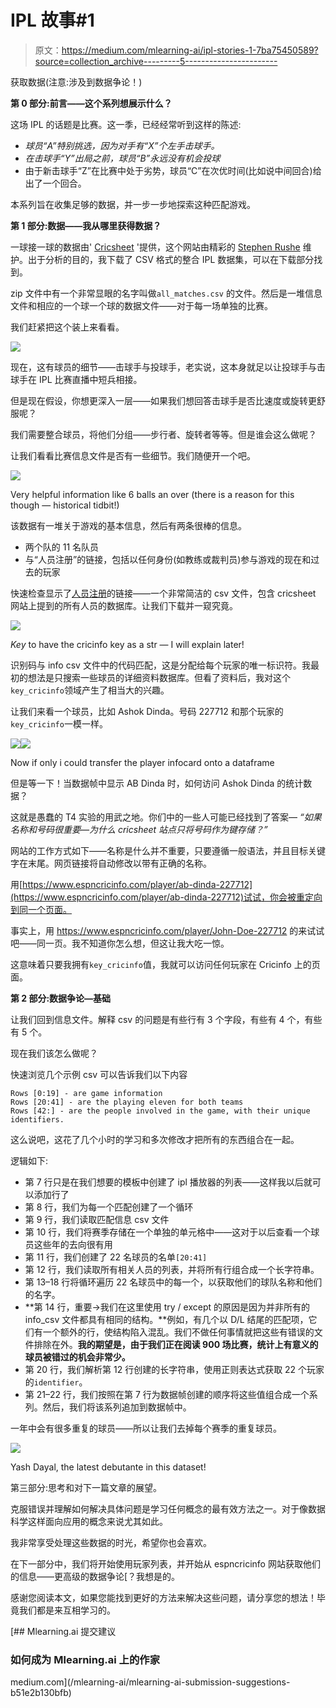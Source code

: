 # IPL 故事#1

> 原文：<https://medium.com/mlearning-ai/ipl-stories-1-7ba75450589?source=collection_archive---------5----------------------->

获取数据(注意:涉及到数据争论！)

**第 0 部分:前言——这个系列想展示什么？**

这场 IPL 的话题是比赛。这一季，已经经常听到这样的陈述:

*   *球员“A”特别挑选，因为对手有“X”个左手击球手。*
*   *在击球手“Y”出局之前，球员“B”永远没有机会投球*
*   由于新击球手“Z”在比赛中处于劣势，球员“C”在次优时间(比如说中间回合)给出了一个回合。

本系列旨在收集足够的数据，并一步一步地探索这种匹配游戏。

**第 1 部分:数据——我从哪里获得数据？**

一球接一球的数据由' [Cricsheet](https://cricsheet.org/) '提供，这个网站由精彩的 [Stephen Rushe](https://twitter.com/srushe) 维护。出于分析的目的，我下载了 CSV 格式的整合 IPL 数据集，可以在下载部分找到。

zip 文件中有一个非常显眼的名字叫做`all_matches.csv` 的文件。然后是一堆信息文件和相应的一个球一个球的数据文件——对于每一场单独的比赛。

我们赶紧把这个装上来看看。

![](img/4d81cba4443726b40b35bc9479ada453.png)

现在，这有球员的细节——击球手与投球手，老实说，这本身就足以让投球手与击球手在 IPL 比赛直播中短兵相接。

但是现在假设，你想更深入一层——如果我们想回答击球手是否比速度或旋转更舒服呢？

我们需要整合球员，将他们分组——步行者、旋转者等等。但是谁会这么做呢？

让我们看看比赛信息文件是否有一些细节。我们随便开一个吧。

![](img/32cff35e9e3c94fb77b4a465104f5ed4.png)

Very helpful information like 6 balls an over (there is a reason for this though — historical tidbit!)

该数据有一堆关于游戏的基本信息，然后有两条很棒的信息。

*   两个队的 11 名队员
*   与“人员注册”的链接，包括以任何身份(如教练或裁判员)参与游戏的现在和过去的玩家

快速检查显示了[人员注册](https://cricsheet.org/register/)的链接——一个非常简洁的 csv 文件，包含 cricsheet 网站上提到的所有人员的数据库。让我们下载并一窥究竟。

![](img/0984fd1fb1d4c083a9722e612dafb1f8.png)

*Key* to have the cricinfo key as a str — I will explain later!

识别码与 info csv 文件中的代码匹配，这是分配给每个玩家的唯一标识符。我最初的想法是只搜索一些球员的详细资料数据库。但看了资料后，我对这个`key_cricinfo`领域产生了相当大的兴趣。

让我们来看一个球员，比如 Ashok Dinda。号码 227712 和那个玩家的`key_cricinfo`一模一样。

![](img/f58e44283dbb60346ae0b4a6ce452ea5.png)![](img/274c46a4b9c2d376df13570d690aa34c.png)

Now if only i could transfer the player infocard onto a dataframe

但是等一下！当数据帧中显示 AB Dinda 时，如何访问 Ashok Dinda 的统计数据？

这就是愚蠢的 T4 实验的用武之地。你们中的一些人可能已经找到了答案— *“如果名称和号码很重要—为什么 cricsheet 站点只将号码作为键存储？”*

网站的工作方式如下——名称是什么并不重要，只要遵循一般语法，并且目标关键字在末尾。网页链接将自动修改以带有正确的名称。

用[https://www.espncricinfo.com/player/ab-dinda-227712](https://www.espncricinfo.com/player/ab-dinda-227712)试试，你会被重定向到同一个页面。

事实上，用 https://www.espncricinfo.com/player/John-Doe-227712 的来试试吧——同一页。我不知道你怎么想，但这让我大吃一惊。

这意味着只要我拥有`key_cricinfo`值，我就可以访问任何玩家在 Cricinfo 上的页面。

**第 2 部分:数据争论—基础**

让我们回到信息文件。解释 csv 的问题是有些行有 3 个字段，有些有 4 个，有些有 5 个。

现在我们该怎么做呢？

快速浏览几个示例 csv 可以告诉我们以下内容

```
Rows [0:19] - are game information
Rows [20:41] - are the playing eleven for both teams
Rows [42:] - are the people involved in the game, with their unique identifiers.
```

这么说吧，这花了几个小时的学习和多次修改才把所有的东西组合在一起。

逻辑如下:

*   第 7 行只是在我们想要的模板中创建了 ipl 播放器的列表——这样我以后就可以添加行了
*   第 8 行，我们为每一个匹配创建了一个循环
*   第 9 行，我们读取匹配信息 csv 文件
*   第 10 行，我们将赛季存储在一个单独的单元格中——这对于以后查看一个球员这些年的去向很有用
*   第 11 行，我们创建了 22 名球员的名单`[20:41]`
*   第 12 行，我们读取所有相关人员的列表，并将所有行组合成一个长字符串。
*   第 13–18 行将循环遍历 22 名球员中的每一个，以获取他们的球队名称和他们的名字。
*   **第 14 行，重要→我们在这里使用 try / except 的原因是因为并非所有的 info_csv 文件都具有相同的结构。**例如，有几个以 D/L 结尾的匹配项，它们有一个额外的行，使结构陷入混乱。我们不做任何事情就把这些有错误的文件排除在外。**我的期望是，由于我们正在阅读 900 场比赛，统计上有意义的球员被错过的机会非常少。**
*   第 20 行，我们解析第 12 行创建的长字符串，使用正则表达式获取 22 个玩家的`identifier`。
*   第 21–22 行，我们按照在第 7 行为数据帧创建的顺序将这些值组合成一个系列。然后，我们将该系列追加到数据帧中。

一年中会有很多重复的球员——所以让我们去掉每个赛季的重复球员。

![](img/1cfeeab5b121804fe0e17f17a931d275.png)

Yash Dayal, the latest debutante in this dataset!

第三部分:思考和对下一篇文章的展望。

克服错误并理解如何解决具体问题是学习任何概念的最有效方法之一。对于像数据科学这样面向应用的概念来说尤其如此。

我非常享受处理这些数据的时光，希望你也会喜欢。

在下一部分中，我们将开始使用玩家列表，并开始从 espncricinfo 网站获取他们的信息——更高级的数据争论[？我想是的。

感谢您阅读本文，如果您能找到更好的方法来解决这些问题，请分享您的想法！毕竟我们都是来互相学习的。

[](/mlearning-ai/mlearning-ai-submission-suggestions-b51e2b130bfb) [## Mlearning.ai 提交建议

### 如何成为 Mlearning.ai 上的作家

medium.com](/mlearning-ai/mlearning-ai-submission-suggestions-b51e2b130bfb)